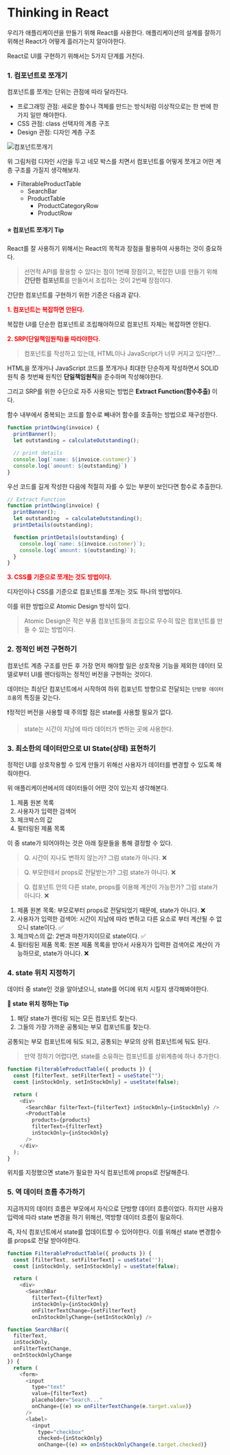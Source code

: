 # Thinking in React

우리가 애플리케이션을 만들기 위해 React를 사용한다. 애플리케이션의 설계를 잘하기 위해선 React가 어떻게 흘러가는지 알아야한다.

React로 UI를 구현하기 위해서는 5가지 단계를 거친다.

### 1. 컴포넌트로 쪼개기

컴포넌트를 쪼개는 단위는 관점에 따라 달라진다.

- 프로그래밍 관점: 새로운 함수나 객체를 만드는 방식처럼 이상적으로는 한 번에 한 가지 일만 해야한다.
- CSS 관점: class 선택자의 계층 구조
- Design 관점: 디자인 계층 구조

![컴포넌트쪼개기](https://ko.react.dev/images/docs/s_thinking-in-react_ui_outline.png)

위 그림처럼 디자인 시안을 두고 네모 박스를 치면서 컴포넌트를 어떻게 쪼개고 어떤 계층 구조를 가질지 생각해보자.

- FilterableProductTable
  - SearchBar
  - ProductTable
    - ProductCategoryRow
    - ProductRow

#### ⭐️ 컴포넌트 쪼개기 Tip 

React를 잘 사용하기 위해서는 React의 목적과 장점을 활용하여 사용하는 것이 중요하다.

> 선언적 API를 활용할 수 있다는 점이 1번째 장점이고, 복잡한 UI를 만들기 위해 **간단한 컴포넌트**를 만들어서 조립하는 것이 2번째 장점이다.

간단한 컴포넌트를 구현하기 위한 기준은 다음과 같다.

<p style="color:red;font-weight:700">1. 컴포넌트는 복잡하면 안된다.</p>

복잡한 UI를 단순한 컴포넌트로 조립해야하므로 컴포넌트 자체는 복잡하면 안된다.

<p style="color:red;font-weight:700">2. SRP(단일책임원칙)을 따라야한다.</p>

> 컴포넌트를 작성하고 있는데, HTML이나 JavaScript가 너무 커지고 있다면?...

HTML을 쪼개거나 JavaScript 코드를 쪼개거나 최대한 단순하게 작성하면서 SOLID 원칙 중 첫번째 원칙인 **단일책임원칙**을 준수하며 작성해야한다.

그리고 SRP를 위한 수단으로 자주 사용되는 방법은 **Extract Function(함수추출)** 이다.

함수 내부에서 중복되는 코드를 함수로 빼내어 함수를 호출하는 방법으로 재구성한다.

```js
function printOwing(invoice) {
  printBanner();
  let outstanding = calculateOutstanding();

  // print details
  console.log(`name: ${invoice.customer}`)
  console.log(`amount: ${outstanding}`)
}
```

우선 코드를 길게 작성한 다음에 적절히 자를 수 있는 부분이 보인다면 함수로 추출한다.

```js
// Extract Function
function printOwing(invoice) {
  printBanner();
  let outstanding  = calculateOutstanding();
  printDetails(outstanding);

  function printDetails(outstanding) {
    console.log(`name: ${invoice.customer}`);
    console.log(`amount: ${outstanding}`);
  }
}
```

<p style="color:red;font-weight:700">3. CSS를 기준으로 쪼개는 것도 방법이다.</p>

디자인이나 CSS를 기준으로 컴포넌트를 쪼개는 것도 하나의 방법이다.

이를 위한 방법으로 Atomic Design 방식이 있다.

> Atomic Design은 작은 부품 컴포넌트들의 조립으로 무수히 많은 컴포넌트를 만들 수 있는 방법이다.

### 2. 정적인 버전 구현하기

컴포넌트 계층 구조를 만든 후 가장 먼저 해야할 일은 상호작용 기능을 제외한 데이터 모델로부터 UI를 렌더링하는 정적인 버전을 구현하는 것이다.

데이터는 최상단 컴포넌트에서 시작하여 하위 컴포넌트 방향으로 전달되는 `단방향 데이터 흐름`의 특징을 갖는다.

❗️정적인 버전을 사용할 때 주의할 점은 state를 사용할 필요가 없다.

> state는 시간이 지남에 따라 데이터가 변하는 곳에 사용한다.

### 3. 최소한의 데이터만으로 UI State(상태) 표현하기

정적인 UI를 상호작용할 수 있게 만들기 위해선 사용자가 데이터를 변경할 수 있도록 해줘야한다.

위 애플리케이션에서의 데이터들이 어떤 것이 있는지 생각해본다.

1. 제품 원본 목록
2. 사용자가 입력한 검색어
3. 체크박스의 값
4. 필터링된 제품 목록

이 중 state가 되어야하는 것은 아래 질문들을 통해 결정할 수 있다.

> Q. 시간이 지나도 변하지 않는가? 그럼 state가 아니다. ❌

> Q. 부모한테서 props로 전달받는가? 그럼 state가 아니다. ❌

> Q. 컴포넌트 안의 다른 state, props를 이용해 계산이 가능한가? 그럼 state가 아니다. ❌

1. 제품 원본 목록: 부모로부터 props로 전달되었기 때문에, state가 아니다. ❌
2. 사용자가 입력한 검색어: 시간이 지남에 따라 변하고 다른 요소로 부터 계산될 수 없으니 state이다. ✅
3. 체크박스의 값: 2번과 마찬가지이므로 state이다. ✅
4. 필터링된 제품 목록: 원본 제품 목록을 받아서 사용자가 입력한 검색어로 계산이 가능하므로, state가 아니다. ❌

### 4. state 위치 지정하기

데이터 중 state인 것을 알아냈으니, state를 어디에 위치 시킬지 생각해봐야한다.

**🔑 state 위치 정하는 Tip**

1. 해당 state가 렌더링 되는 모든 컴포넌트 찾는다.
2. 그들의 가장 가까운 공통되는 부모 컴포넌트를 찾는다.

공통되는 부모 컴포넌트에 둬도 되고, 공통되는 부모의 상위 컴포넌트에 둬도 된다.

> 만약 정하기 어렵다면, state를 소유하는 컴포넌트를 상위계층에 하나 추가한다.

```js
function FilterableProductTable({ products }) {
  const [filterText, setFilterText] = useState("");
  const [inStockOnly, setInStockOnly] = useState(false);

  return (
    <div>
      <SearchBar filterText={filterText} inStockOnly={inStockOnly} />
      <ProductTable
        products={products}
        filterText={filterText}
        inStockOnly={inStockOnly}
      />
    </div>
  );
}
```

위치를 지정했으면 state가 필요한 자식 컴포넌트에 props로 전달해준다.

### 5. 역 데이터 흐름 추가하기

지금까지의 데이터 흐름은 부모에서 자식으로 단방향 데이터 흐름이었다. 하지만 사용자 입력에 따라 state 변경을 하기 위해선, 역방향 데이터 흐름이 필요하다.

즉, 자식 컴포넌트에서 state를 업데이트할 수 있어야한다. 이를 위해선 state 변경함수를 props로 전달 받아야한다.

```js
function FilterableProductTable({ products }) {
  const [filterText, setFilterText] = useState('');
  const [inStockOnly, setInStockOnly] = useState(false);

  return (
    <div>
      <SearchBar
        filterText={filterText}
        inStockOnly={inStockOnly}
        onFilterTextChange={setFilterText}
        onInStockOnlyChange={setInStockOnly} />
```

```js
function SearchBar({
  filterText,
  inStockOnly,
  onFilterTextChange,
  onInStockOnlyChange
}) {
  return (
    <form>
      <input
        type="text"
        value={filterText}
        placeholder="Search..."
        onChange={(e) => onFilterTextChange(e.target.value)}
      />
      <label>
        <input
          type="checkbox"
          checked={inStockOnly}
          onChange={(e) => onInStockOnlyChange(e.target.checked)}
```

